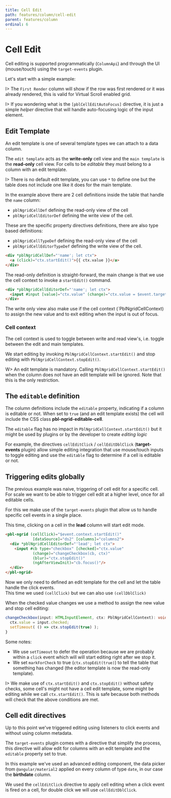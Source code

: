 ```yaml
---
title: Cell Edit
path: features/column/cell-edit
parent: features/column
ordinal: 6
---
```

# Cell Edit

Cell editing is supported programmatically (`ColumnApi`) and through the UI (mouse/touch) using the `target-events` plugin.

Let's start with a simple example:

<div pbl-example-view="pbl-cell-edit-example"></div>

I> The `First Render` column will show if the row was first rendered or it was already rendered, this is valid for Virtual Scroll enabled grid.

I> If you wondering what is the `[pblCellEditAutoFocus]` directive, it is just a simple *helper* directive that will handle auto-focusing logic of
the input element.

## Edit Template

<p>An edit template is one of <a [routerLink]="['../..', 'concepts', 'column-templates']">several template types</a> we can attach to a data column.</p>

The `edit template` acts as the **write-only** cell view and the `main template` is the **read-only** cell view. For cells to be *editable* they
must belong to a column with an edit template.

I> There is no default edit template, you can use `*` to define one but the table does not include one like it does for the main template.

In the example above there are 2 cell definitions inside the table that handle the `name` column:

- `pblNgridCellDef` defining the read-only view of the cell
- `pblNgridCellEditorDef` defining the write view of the cell.

These are the specific property directives definitions, there are also type based definitions:

- `pblNgridCellTypeDef` defining the read-only view of the cell
- `pblNgridCellEditorTypeDef` defining the write view of the cell.

```html
<div *pblNgridCellDef="'name'; let ctx">
  <a (click)="ctx.startEdit()">{{ ctx.value }}</a>
</div>
```

The read-only definition is straight-forward, the main change is that we use the cell context to invoke a `startEdit()` command.

```html
<div *pblNgridCellEditorDef="'name'; let ctx">
  <input #input [value]="ctx.value" (change)="ctx.value = $event.target.value" (blur)="ctx.stopEdit()" (ngAfterViewInit)="input.focus()"/>
</div>
```

The write only view also make use if the cell context (`PblNgridCellContext) to assign the new value and to exit editing when the input is out of focus.

### Cell context

The cell context is used to toggle between write and read view's, i.e. toggle between the edit and main templates.

We start editing by invoking `PblNgridCellContext.startEdit()` and stop editing with `PblNgridCellContext.stopEdit()`.

W> An edit template is mandatory. Calling `PblNgridCellContext.startEdit()` when the column does not have an edit template will be ignored.
Note that this is the only restriction.

## The `editable` definition

The column definitions include the `editable` property, indicating if a column is editable or not.
When set to `true` (and an edit template exists) the cell will include the CSS class **pbl-ngrid-editable-cell**.

The `editable` flag has no impact in `PblNgridCellContext.startEdit()` but it might be used by plugins or by the developer to
create *editing logic*

For example, the directives `cellEditClick` / `cellEditDblClick` (**target-events** plugin) allow simple editing integration that
use mouse/touch inputs to toggle editing and use the `editable` flag to determine if a cell is editable or not.

## Triggering edits globally

The previous example was naive, triggering of cell edit for a specific cell. For scale we want to be able to trigger cell edit
at a higher level, once for all editable cells.

For this we make use of the `target-events` plugin that allow us to handle specific cell events in a single place.

<div pbl-example-view="pbl-cell-edit-global-trigger-example"></div>

This time, clicking on a cell in the **lead** column will start edit mode.

```html
<pbl-ngrid (cellClick)="$event.context.startEdit()"
            [dataSource]="ds2" [columns]="columns2">
  <div *pblNgridCellEditorDef="'lead'; let ctx">
    <input #cb type="checkbox" [checked]="ctx.value"
            (change)="changeCheckbox(cb, ctx)"
            (blur)="ctx.stopEdit()"
            (ngAfterViewInit)="cb.focus()"/>
  </div>
</pbl-ngrid>
```

Now we only need to defined an edit template for the cell and let the table handle the click events.  
This time we used `(cellClick)` but we can also use `(cellDblClick)`

When the checked value changes we use a method to assign the new value and stop cell editing:

```typescript
changeCheckbox(input: HTMLInputElement, ctx: PblNgridCellContext): void {
  ctx.value = input.checked;
  setTimeout( () => ctx.stopEdit(true) );
}
```

Some notes:

- We use `setTimeout` to defer the operation because we are probably within a `click` event which will will start editing right after we stop it.
- We set `markForCheck` to true (`ctx.stopEdit(true)`) to tell the table that something has changed (the editor template is now the read-only template).

I> We make use of `ctx.startEdit()` and `ctx.stopEdit()` without safety checks, some cell's might not have a cell edit template, some might be editing
while we call `ctx.startEdit()`. This is safe because both methods will check that the above conditions are met.

## Cell edit directives

Up to this point we've triggered editing using listeners to click events and without using column metadata.

The `target-events` plugin comes with a directive that simplify the process, this directive will allow edit for columns with an edit template and
the `editable` property set to true.

<div pbl-example-view="pbl-cell-edit-directives-example"></div>

In this example we've used an advanced editing component, the data picker from `@angular/material2` applied on every column
of type `date`, in our case the **birthdate** column.

We used the `cellEditClick` directive to apply cell editing when a click event is fired on a cell, for double click we will use `cellEditDblClick`.
